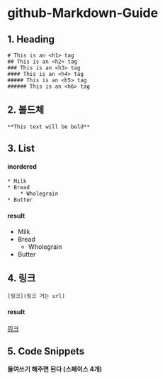 # github-Markdown-Guide







## 1. Heading

    # This is an <h1> tag
    ## This is an <h2> tag
    ### This is an <h3> tag
    #### This is an <h4> tag
    ##### This is an <h5> tag
    ###### This is an <h6> tag
    
 
 
 
## 2. 볼드체

    **This text will be bold**




## 3. List

#### inordered

    * Milk
    * Bread
        * Wholegrain
    * Butter
    
#### result

* Milk
* Bread
    * Wholegrain
* Butter




## 4. 링크

    [링크](링크 거는 url)
    
#### result

[링크](http://example.com)




## 5. Code Snippets

**들여쓰기 해주면 된다 (스페이스 4개)** 
















